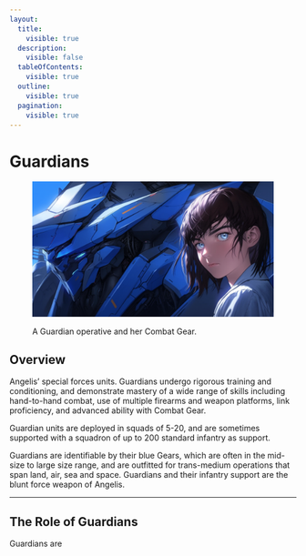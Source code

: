 ```yaml
---
layout:
  title:
    visible: true
  description:
    visible: false
  tableOfContents:
    visible: true
  outline:
    visible: true
  pagination:
    visible: true
---
```


# Guardians

<figure><img src="../../../.gitbook/assets/guardians.png" alt=""><figcaption><p>A Guardian operative and her Combat Gear.</p></figcaption></figure>

## **Overview**

Angelis’ special forces units. Guardians undergo rigorous training and conditioning, and demonstrate mastery of a wide range of skills including hand-to-hand combat, use of multiple firearms and weapon platforms, link proficiency, and advanced ability with Combat Gear.&#x20;

Guardian units are deployed in squads of 5-20, and are sometimes supported with a squadron of up to 200 standard infantry as support.

Guardians are identifiable by their blue Gears, which are often in the mid-size to large size range, and are outfitted for trans-medium operations that span land, air, sea and space. Guardians and their infantry support are the blunt force weapon of Angelis.

***

## The Role of Guardians

Guardians are
